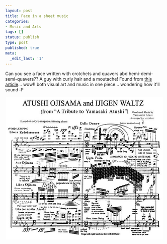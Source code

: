 ```yaml
---
layout: post
title: Face in a sheet music
categories:
- Music and Arts
tags: []
status: publish
type: post
published: true
meta:
  _edit_last: '1'
---
```

Can you see a face written with crotchets and quavers abd hemi-demi-semi-quavers?? A guy with curly hair and a moutache! Found from <a class="vt-p" href="http://www.neatorama.com/2007/03/11/atushi-ojisama-crazy-sheet-music/#comments">this article</a>... wow!! both visual art and music in one piece... wondering how it'll sound :P
<p align="center"><img src="/img/sheetmusic_face092347890234.jpg" alt="" /></p>
